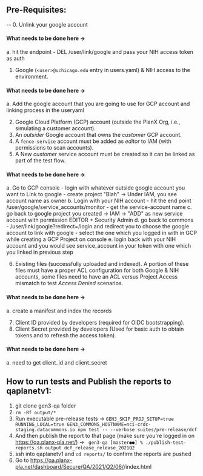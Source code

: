 ## Pre-Requisites:
--
0. Unlink your google account
#### What needs to be done here ->
  a. hit the endpoint - DEL <hostname>/user/link/google and pass your NIH access token as auth
  
1. Google (`<user>@uchicago.edu` entry in users.yaml) & NIH access to the environment.
#### What needs to be done here ->
  a. Add the google account that you are going to use for GCP account and linking process in the useryaml

2. Google Cloud Platform (GCP) account (outside the PlanX Org, i.e., simulating a customer account).
3. An _outsider_ Google account that owns the _customer_ GCP account.
4. A `fence-service` account must be added as _editor_ to IAM (with permissions to scan accounts).
5. A New _customer_ service account must be created so it can be linked as part of the test flow.
#### What needs to be done here ->
  a. Go to GCP console - login with whatever outside google account you want to Link to google - create project "Blah" -> Under IAM, you see account name as owner
  b. Login with your NIH account - hit the end point <hostname>/user/google/service_accounts/monitor - get the service-account name
  c. go back to google project you created -> IAM -> "ADD" as new service account with permission EDITOR + Security Admin
  d. go back to commons - <hostname>/user/link/google?redirect=/login and redirect you to choose the google account to link with google - select the one which you logged in with in GCP while creating a GCP Project on console
  e. login back with your NIH account and you would see service_account in your token with one which you linked in previous step

6. Existing files (successfully uploaded and indexed). A portion of these files must have a proper ACL configuration for both Google & NIH accounts, some files need to have an ACL versus Project Access mismatch to test _Access Denied_ scenarios.
#### What needs to be done here ->
  a. create a manifest and index the records
  
7. Client ID provided by developers (required for OIDC bootstrapping).
8. Client Secret provided by developers (Used for basic auth to obtain tokens and to refresh the access token).
#### What needs to be done here ->
  a. need to get client_id and client_secret

## How to run tests and Publish the reports to qaplanetv1:

1. git clone gen3-qa folder
2. `rm -Rf output/*`
3. Run executable pre-release tests ->
`GEN3_SKIP_PROJ_SETUP=true RUNNING_LOCAL=true GEN3_COMMONS_HOSTNAME=nci-crdc-staging.datacommons.io npm test -- --verbose suites/pre-release/dcf`
4. And then publish the report to that page (make sure you're logged in on https://qa.planx-pla.net/) -> `
gen3-qa [master●●] % ./publish-test-reports.sh output dcf_release_release_2021Q2`
5. ssh into qaplanetv1 and `cd reports/` to confirm the reports are pushed
6. Go to https://qa.planx-pla.net/dashboard/Secure/QA/2021/Q2/06/<filename>/index.html